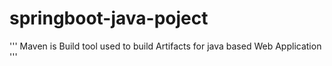 # springboot-java-poject
'''
Maven is Build tool used to build Artifacts for java based Web Application
'''
